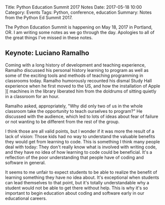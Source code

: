 Title: Python Education Summit 2017 Notes
Date: 2017-05-18 10:00
Category: Events
Tags: Python, conference, education
Summary: Notes from the Python Ed Summit 2017.

The Python Education Summit is happening on May 18, 2017 in Portland, OR. I am
writing some notes as we go through the day. Apologies to all of the great things
I've missed in these notes.

## Keynote: Luciano Ramalho

Coming with a long history of development and teaching experience, Ramalho
discussed his personal history learning to program as well as some of the
exciting tools and methods of teaching programming in classrooms today. Ramalho
humorously recounted his dismal Study Hall experience when he first moved to
the US, and how the installation of Apple ][ machines in the library liberated
him from the doldrums of sitting quietly in a classroom for an hour.

Ramalho asked, appropriately, "Why did only two of us in the whole classroom
take the opportunity to teach ourselves to program?" He discussed with the
audience, which led to lots of ideas about fear of failure or not wanting to be
different from the rest of the group.

I think those are all valid points, but I wonder if it was more the result of a
lack of vision: Those kids had no way to understand the valuable benefits they
would get from learning to code. This is something I think many people deal with
today: They don't really know what is involved with writing code, and they have
no idea of how learning to code could be beneficial. It's a reflection of the
poor understanding that people have of coding and software in general.

It seems to me unfair to expect students to be able to realize the benefit of
learning something they have no idea about. It's exceptional when students can
lead themselves to that point, but it's totally understandable why a student
would not be able to get there without help. This is why it's so important to
begin education about coding and software early in our educational careers.